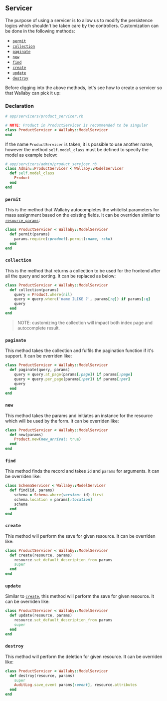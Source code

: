 ## Servicer

The purpose of using a servicer is to allow us to modify the persistence logics which shouldn't be taken care by the controllers. Customization can be done in the following methods:

- [`permit`](#permit)
- [`collection`](#collection)
- [`paginate`](#paginate)
- [`new`](#new)
- [`find`](#find)
- [`create`](#create)
- [`update`](#update)
- [`destroy`](#destroy)

Before digging into the above methods, let's see how to create a servicer so that Wallaby can pick it up:

### Declaration

```ruby
# app/servicers/product_servicer.rb

# NOTE: Product in ProductServicer is recommended to be singular
class ProductServicer < Wallaby::ModelServicer
end
```

If the name `ProductServicer` is taken, it is possible to use another name, however the method `self.model_class` must be defined to specify the model as example below:

```ruby
# app/servicers/admin/product_servicer.rb
class Admin::ProductServicer < Wallaby::ModelServicer
  def self.model_class
    Product
  end
end
```

### `permit`

This is the method that Wallaby autocompletes the whitelist parameters for mass assignment based on the existing fields. It can be overriden similar to [`resource_params`](controller.md#resource_params):

```ruby
class ProductServicer < Wallaby::ModelServicer
  def permit(params)
    params.require(:product).permit(:name, :sku)
  end
end
```

### `collection`

This is the method that returns a collection to be used for the frontend after all the query and sorting. It can be replaced as below:

```ruby
class ProductServicer < Wallaby::ModelServicer
  def collection(params)
    query = Product.where(nil)
    query = query.where('name ILIKE ?', params[:q]) if params[:q]
    query
  end
end
```

> NOTE: customizing the collection will impact both index page and autocomplete result.

### `paginate`

This method takes the collection and fulfils the pagination function if it's support. It can be overriden like:


```ruby
class ProductServicer < Wallaby::ModelServicer
  def paginate(query, params)
    query = query.at_page(params[:page]) if params[:page]
    query = query.per_page(params[:per]) if params[:per]
    query
  end
end
```

### `new`

This method takes the params and initiates an instance for the resource which will be used by the form. It can be overriden like:

```ruby
class ProductServicer < Wallaby::ModelServicer
  def new(params)
    Product.new(new_arrival: true)
  end
end
```

### `find`

This method finds the record and takes `id` and `params` for arguments. It can be overriden like:

```ruby
class SchemaServicer < Wallaby::ModelServicer
  def find(id, params)
    schema = Schema.where(version: id).first
    schema.location = params[:location]
    schema
  end
end
```

### `create`

This method will perform the save for given resource. It can be overriden like:

```ruby
class ProductServicer < Wallaby::ModelServicer
  def create(resource, params)
    resource.set_default_description_from params
    super
  end
end
```

### `update`

Similar to [`create`](#create), this method will perform the save for given resource. It can be overriden like:

```ruby
class ProductServicer < Wallaby::ModelServicer
  def update(resource, params)
    resource.set_default_description_from params
    super
  end
end
```

### `destroy`

This method will perform the deletion for given resource. It can be overriden like:

```ruby
class ProductServicer < Wallaby::ModelServicer
  def destroy(resource, params)
    super
    AuditLog.save_event params[:event], resource.attributes
  end
end
```
